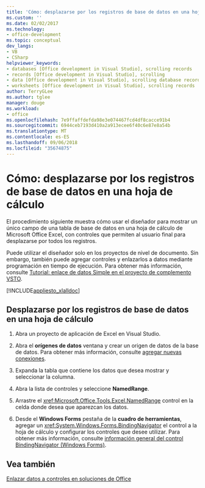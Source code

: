 ```yaml
---
title: 'Cómo: desplazarse por los registros de base de datos en una hoja de cálculo'
ms.custom: ''
ms.date: 02/02/2017
ms.technology:
- office-development
ms.topic: conceptual
dev_langs:
- VB
- CSharp
helpviewer_keywords:
- databases [Office development in Visual Studio], scrolling records
- records [Office development in Visual Studio], scrolling
- data [Office development in Visual Studio], scrolling database records
- worksheets [Office development in Visual Studio], scrolling records
author: TerryGLee
ms.author: tglee
manager: douge
ms.workload:
- office
ms.openlocfilehash: 7e9ffaffdefda98e3e074467fcd4df8cacce91b4
ms.sourcegitcommit: 6944ceb7193d410a2a913ecee6f40c6e87e8a54b
ms.translationtype: MT
ms.contentlocale: es-ES
ms.lasthandoff: 09/06/2018
ms.locfileid: "35674875"
---
```

# <a name="how-to-scroll-through-database-records-in-a-worksheet"></a>Cómo: desplazarse por los registros de base de datos en una hoja de cálculo
  El procedimiento siguiente muestra cómo usar el diseñador para mostrar un único campo de una tabla de base de datos en una hoja de cálculo de Microsoft Office Excel, con controles que permiten al usuario final para desplazarse por todos los registros.  
  
 Puede utilizar el diseñador solo en los proyectos de nivel de documento. Sin embargo, también puede agregar controles y enlazarlos a datos mediante programación en tiempo de ejecución. Para obtener más información, consulte [Tutorial: enlace de datos Simple en el proyecto de complemento VSTO](../vsto/walkthrough-simple-data-binding-in-vsto-add-in-project.md).  
  
 [!INCLUDE[appliesto_xlalldoc](../vsto/includes/appliesto-xlalldoc-md.md)]  
  
## <a name="to-scroll-through-database-records-in-a-worksheet"></a>Desplazarse por los registros de base de datos en una hoja de cálculo  
  
1.  Abra un proyecto de aplicación de Excel en Visual Studio.  
  
2.  Abra el **orígenes de datos** ventana y crear un origen de datos de la base de datos. Para obtener más información, consulte [agregar nuevas conexiones](../data-tools/add-new-connections.md).  
  
3.  Expanda la tabla que contiene los datos que desea mostrar y seleccionar la columna.  
  
4.  Abra la lista de controles y seleccione **NamedRange**.  
  
5.  Arrastre el <xref:Microsoft.Office.Tools.Excel.NamedRange> control en la celda donde desea que aparezcan los datos.  
  
6.  Desde el **Windows Forms** pestaña de la **cuadro de herramientas**, agregar un <xref:System.Windows.Forms.BindingNavigator> el control a la hoja de cálculo y configurar los controles que desee utilizar. Para obtener más información, consulte [información general del control BindingNavigator &#40;Windows Forms&#41;](/dotnet/framework/winforms/controls/bindingnavigator-control-overview-windows-forms).  
  
## <a name="see-also"></a>Vea también  
 [Enlazar datos a controles en soluciones de Office](../vsto/binding-data-to-controls-in-office-solutions.md)  
  
  